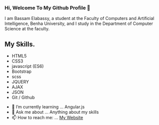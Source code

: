 ### Hi, Welcome To My Github Profile 👋


I am Bassam Elabassy, a student at the Faculty of Computers and Artificial Intelligence, Benha University, and I study in the Department of Computer Science at the faculty.

## My Skills.
* HTML5
* CSS3
* javascript (ES6)
* Bootstrap 
* scss
* JQUERY 
* AJAX
* JSON
* Git / Github


- 🌱 I’m currently learning ... Angular.js
- 💬 Ask me about ... Anything about my skills
- 📫 How to reach me: ... [My Website](https://bassamelabassy.me)






